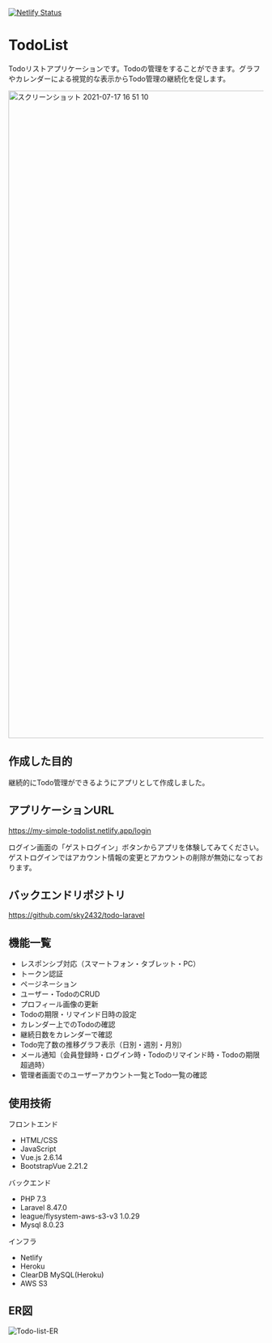 [![Netlify Status](https://api.netlify.com/api/v1/badges/d1ed1ecb-77d5-40e4-8e71-ab401126a32d/deploy-status)](https://app.netlify.com/sites/my-simple-todolist/deploys)

# TodoList
Todoリストアプリケーションです。Todoの管理をすることができます。グラフやカレンダーによる視覚的な表示からTodo管理の継続化を促します。

<img width="1280" alt="スクリーンショット 2021-07-17 16 51 10" src="https://user-images.githubusercontent.com/55875685/126030257-96b35d4b-c12f-42a9-a853-eb03835ddb79.png">

## 作成した目的
継続的にTodo管理ができるようにアプリとして作成しました。

## アプリケーションURL
https://my-simple-todolist.netlify.app/login

ログイン画面の「ゲストログイン」ボタンからアプリを体験してみてください。ゲストログインではアカウント情報の変更とアカウントの削除が無効になっております。

## バックエンドリポジトリ
https://github.com/sky2432/todo-laravel

## 機能一覧
- レスポンシブ対応（スマートフォン・タブレット・PC）
- トークン認証
- ページネーション
- ユーザー・TodoのCRUD
- プロフィール画像の更新
- Todoの期限・リマインド日時の設定
- カレンダー上でのTodoの確認
- 継続日数をカレンダーで確認
- Todo完了数の推移グラフ表示（日別・週別・月別）
- メール通知（会員登録時・ログイン時・Todoのリマインド時・Todoの期限超過時）
- 管理者画面でのユーザーアカウント一覧とTodo一覧の確認

## 使用技術
フロントエンド
- HTML/CSS
- JavaScript
- Vue.js 2.6.14
- BootstrapVue 2.21.2

バックエンド
- PHP 7.3
- Laravel 8.47.0
- league/flysystem-aws-s3-v3 1.0.29
- Mysql 8.0.23

インフラ
- Netlify
- Heroku
- ClearDB MySQL(Heroku)
- AWS S3

## ER図
![Todo-list-ER](https://user-images.githubusercontent.com/55875685/126053239-f651fbcf-4282-4c66-a28b-3877bf4a8212.png)

